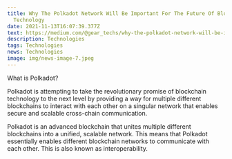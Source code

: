 ```yaml
---
title: Why The Polkadot Network Will Be Important For The Future Of Blockchain
  Technology
date: 2021-11-13T16:07:39.377Z
text: https://medium.com/@gear_techs/why-the-polkadot-network-will-be-important-for-the-future-of-blockchain-technology-eb61f732fe9c
description: Technologies
tags: Technologies
news: Technologies
image: img/news-image-7.jpeg
---
```

What is Polkadot?

Polkadot is attempting to take the revolutionary promise of blockchain technology to the next level by providing a way for multiple different blockchains to interact with each other on a singular network that enables secure and scalable cross-chain communication.

Polkadot is an advanced blockchain that unites multiple different blockchains into a unified, scalable network. This means that Polkadot essentially enables different blockchain networks to communicate with each other. This is also known as interoperability.